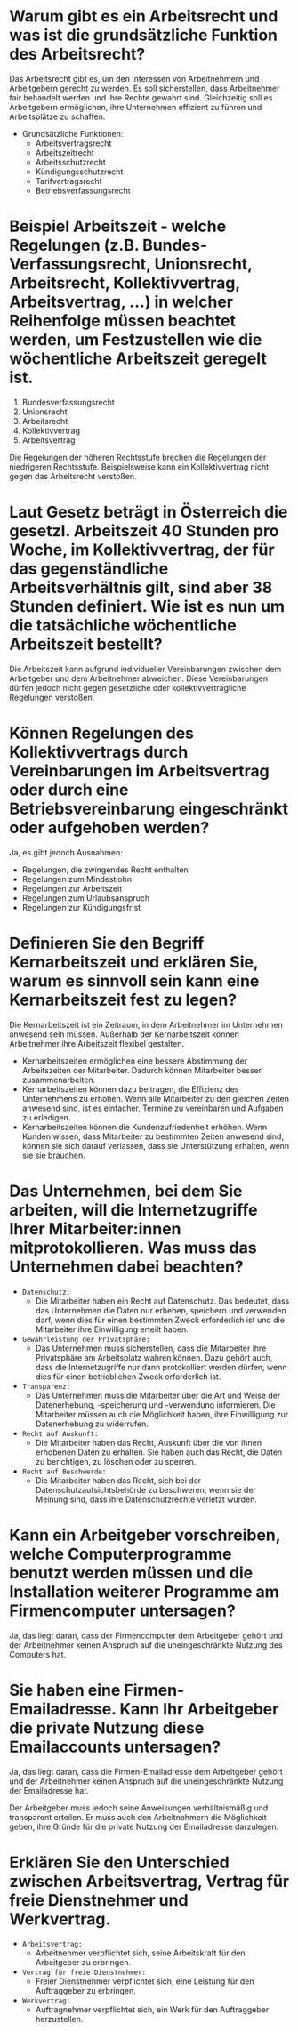 # Warum gibt es ein Arbeitsrecht und was ist die grundsätzliche Funktion des Arbeitsrecht?
Das Arbeitsrecht gibt es, um den Interessen von Arbeitnehmern und Arbeitgebern gerecht zu werden. Es soll sicherstellen, dass Arbeitnehmer fair behandelt werden und ihre Rechte gewahrt sind. Gleichzeitig soll es Arbeitgebern ermöglichen, ihre Unternehmen effizient zu führen und Arbeitsplätze zu schaffen.

- Grundsätzliche Funktionen:
  - Arbeitsvertragsrecht
  - Arbeitszeitrecht
  - Arbeitsschutzrecht
  - Kündigungsschutzrecht
  - Tarifvertragsrecht
  - Betriebsverfassungsrecht

# Beispiel Arbeitszeit - welche Regelungen (z.B. Bundes-Verfassungsrecht, Unionsrecht, Arbeitsrecht, Kollektivvertrag, Arbeitsvertrag, ...)  in welcher Reihenfolge müssen beachtet werden, um Festzustellen wie die wöchentliche Arbeitszeit geregelt ist.

1. Bundesverfassungsrecht
2. Unionsrecht
3. Arbeitsrecht
4. Kollektivvertrag
5. Arbeitsvertrag

Die Regelungen der höheren Rechtsstufe brechen die Regelungen der niedrigeren Rechtsstufe. Beispielsweise kann ein Kollektivvertrag nicht gegen das Arbeitsrecht verstoßen.

# Laut Gesetz beträgt in Österreich die gesetzl. Arbeitszeit 40 Stunden pro Woche, im Kollektivvertrag, der für das gegenständliche Arbeitsverhältnis gilt, sind aber 38 Stunden definiert. Wie ist es nun um die tatsächliche wöchentliche Arbeitszeit bestellt?
Die Arbeitszeit kann aufgrund individueller Vereinbarungen zwischen dem Arbeitgeber und dem Arbeitnehmer abweichen. Diese Vereinbarungen dürfen jedoch nicht gegen gesetzliche oder kollektivvertragliche Regelungen verstoßen.

# Können Regelungen des Kollektivvertrags durch Vereinbarungen im Arbeitsvertrag oder durch eine Betriebsvereinbarung eingeschränkt oder aufgehoben werden?
Ja, es gibt jedoch Ausnahmen:
- Regelungen, die zwingendes Recht enthalten
- Regelungen zum Mindestlohn
- Regelungen zur Arbeitszeit
- Regelungen zum Urlaubsanspruch
- Regelungen zur Kündigungsfrist

# Definieren Sie den Begriff Kernarbeitszeit und erklären Sie, warum es sinnvoll sein kann eine Kernarbeitszeit fest zu legen?
Die Kernarbeitszeit ist ein Zeitraum, in dem Arbeitnehmer im Unternehmen anwesend sein müssen. Außerhalb der Kernarbeitszeit können Arbeitnehmer ihre Arbeitszeit flexibel gestalten.

- Kernarbeitszeiten ermöglichen eine bessere Abstimmung der Arbeitszeiten der Mitarbeiter. Dadurch können Mitarbeiter besser zusammenarbeiten.
- Kernarbeitszeiten können dazu beitragen, die Effizienz des Unternehmens zu erhöhen. Wenn alle Mitarbeiter zu den gleichen Zeiten anwesend sind, ist es einfacher, Termine zu vereinbaren und Aufgaben zu erledigen.
- Kernarbeitszeiten können die Kundenzufriedenheit erhöhen. Wenn Kunden wissen, dass Mitarbeiter zu bestimmten Zeiten anwesend sind, können sie sich darauf verlassen, dass sie Unterstützung erhalten, wenn sie sie brauchen.

# Das Unternehmen, bei dem Sie arbeiten, will die Internetzugriffe Ihrer Mitarbeiter:innen mitprotokollieren. Was muss das Unternehmen dabei beachten?

- `Datenschutz:` 
  - Die Mitarbeiter haben ein Recht auf Datenschutz. Das bedeutet, dass das Unternehmen die Daten nur erheben, speichern und verwenden darf, wenn dies für einen bestimmten Zweck erforderlich ist und die Mitarbeiter ihre Einwilligung erteilt haben.
- `Gewährleistung der Privatsphäre:` 
  - Das Unternehmen muss sicherstellen, dass die Mitarbeiter ihre Privatsphäre am Arbeitsplatz wahren können. Dazu gehört auch, dass die Internetzugriffe nur dann protokolliert werden dürfen, wenn dies für einen betrieblichen Zweck erforderlich ist.
- `Transparenz:` 
  - Das Unternehmen muss die Mitarbeiter über die Art und Weise der Datenerhebung, -speicherung und -verwendung informieren. Die Mitarbeiter müssen auch die Möglichkeit haben, ihre Einwilligung zur Datenerhebung zu widerrufen.
- `Recht auf Auskunft:` 
  - Die Mitarbeiter haben das Recht, Auskunft über die von ihnen erhobenen Daten zu erhalten. Sie haben auch das Recht, die Daten zu berichtigen, zu löschen oder zu sperren.
- `Recht auf Beschwerde:` 
  - Die Mitarbeiter haben das Recht, sich bei der Datenschutzaufsichtsbehörde zu beschweren, wenn sie der Meinung sind, dass ihre Datenschutzrechte verletzt wurden.

# Kann ein Arbeitgeber vorschreiben, welche Computerprogramme benutzt werden müssen und die Installation weiterer Programme am Firmencomputer untersagen?
Ja, das liegt daran, dass der Firmencomputer dem Arbeitgeber gehört und der Arbeitnehmer keinen Anspruch auf die uneingeschränkte Nutzung des Computers hat.

# Sie haben eine Firmen-Emailadresse. Kann Ihr Arbeitgeber die private Nutzung diese Emailaccounts untersagen?
Ja, das liegt daran, dass die Firmen-Emailadresse dem Arbeitgeber gehört und der Arbeitnehmer keinen Anspruch auf die uneingeschränkte Nutzung der Emailadresse hat.

Der Arbeitgeber muss jedoch seine Anweisungen verhältnismäßig und transparent erteilen. Er muss auch den Arbeitnehmern die Möglichkeit geben, ihre Gründe für die private Nutzung der Emailadresse darzulegen.

# Erklären Sie den Unterschied zwischen Arbeitsvertrag, Vertrag für freie Dienstnehmer und Werkvertrag.

- `Arbeitsvertrag:` 
  - Arbeitnehmer verpflichtet sich, seine Arbeitskraft für den Arbeitgeber zu erbringen.
- `Vertrag für freie Dienstnehmer:` 
  - Freier Dienstnehmer verpflichtet sich, eine Leistung für den Auftraggeber zu erbringen.
- `Werkvertrag:` 
  - Auftragnehmer verpflichtet sich, ein Werk für den Auftraggeber herzustellen.